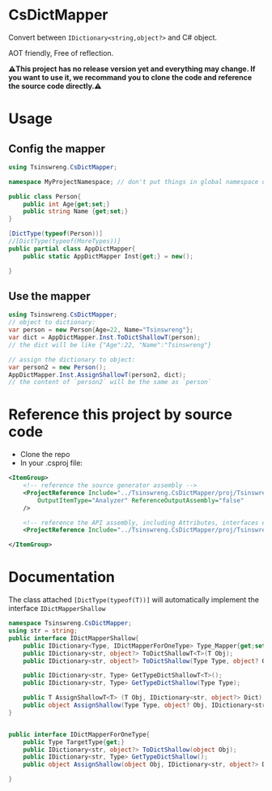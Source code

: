 # CsDictMapper
Convert between `IDictionary<string,object?>` and C# object.

AOT friendly, Free of reflection.

**⚠️This project has no release version yet and everything may change. If you want to use it, we recommand you to clone the code and reference the source code directly.⚠️**

# Usage

## Config the mapper

```cs
using Tsinswreng.CsDictMapper;

namespace MyProjectNamespace; // don't put things in global namespace otherwise it may not work

public class Person{
	public int Age{get;set;}
	public string Name {get;set;}
}

[DictType(typeof(Person))]
//[DictType(typeof(MoreTypes))]
public partial class AppDictMapper{
	public static AppDictMapper Inst{get;} = new();

}
```

## Use the mapper

```cs
using Tsinswreng.CsDictMapper;
// object to dictionary:
var person = new Person{Age=22, Name="Tsinswreng"};
var dict = AppDictMapper.Inst.ToDictShallowT(person);
// the dict will be like {"Age":22, "Name":"Tsinswreng"}

// assign the dictionary to object:
var person2 = new Person();
AppDictMapper.Inst.AssignShallowT(person2, dict);
// the content of `person2` will be the same as `person`

```

# Reference this project by source code
+ Clone the repo
+ In your .csproj file:
```xml
<ItemGroup>
	<!-- reference the source generator assembly -->
	<ProjectReference Include="../Tsinswreng.CsDictMapper/proj/Tsinswreng.CsDictMapper.SrcGen/Tsinswreng.CsDictMapper.SrcGen.csproj"
		OutputItemType="Analyzer" ReferenceOutputAssembly="false"
	/>

	<!-- reference the API assembly, including Attributes, interfaces etc. -->
	<ProjectReference Include="../Tsinswreng.CsDictMapper/proj/Tsinswreng.CsDictMapper/Tsinswreng.CsDictMapper.csproj" />

</ItemGroup>
```

# Documentation

The class attached `[DictType(typeof(T))]` will automatically implement the interface `IDictMapperShallow`


```cs
namespace Tsinswreng.CsDictMapper;
using str = string;
public interface IDictMapperShallow{
	public IDictionary<Type, IDictMapperForOneType> Type_Mapper{get;set;}
	public IDictionary<str, object?> ToDictShallowT<T>(T Obj);
	public IDictionary<str, object?> ToDictShallow(Type Type, object? Obj);

	public IDictionary<str, Type> GetTypeDictShallowT<T>();
	public IDictionary<str, Type> GetTypeDictShallow(Type Type);

	public T AssignShallowT<T> (T Obj, IDictionary<str, object?> Dict);
	public object AssignShallow(Type Type, object? Obj, IDictionary<str, object?> Dict);
}


public interface IDictMapperForOneType{
	public Type TargetType{get;}
	public IDictionary<str, object?> ToDictShallow(object Obj);
	public IDictionary<str, Type> GetTypeDictShallow();
	public object AssignShallow(object Obj, IDictionary<str, object?> Dict);

}


```
